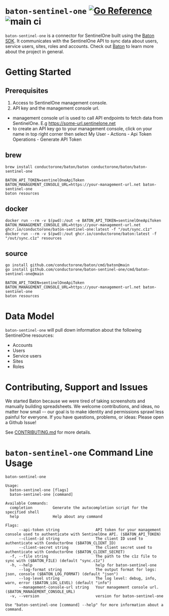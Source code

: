 # `baton-sentinel-one` [![Go Reference](https://pkg.go.dev/badge/github.com/conductorone/baton-sentinel-one.svg)](https://pkg.go.dev/github.com/conductorone/baton-sentinel-one) ![main ci](https://github.com/conductorone/baton-sentinel-one/actions/workflows/main.yaml/badge.svg)

`baton-sentinel-one` is a connector for SentinelOne built using the [Baton SDK](https://github.com/conductorone/baton-sdk). It communicates with the SentinelOne API to sync data about users, service users, sites, roles and accounts.
Check out [Baton](https://github.com/conductorone/baton) to learn more about the project in general.

# Getting Started

## Prerequisites

1. Access to SentinelOne management console.
2. API key and the management console url.

- management console url is used to call API endpoints to fetch data from SentinelOne. E.g https://some-url.sentinelone.net
- to create an API key go to your management console, click on your name in top right corner then select My User - Actions - Api Token Operations - Generate API Token

## brew

```
brew install conductorone/baton/baton conductorone/baton/baton-sentinel-one

BATON_API_TOKEN=sentinelOneApiToken BATON_MANAGEMENT_CONSOLE_URL=https://your-management-url.net baton-sentinel-one
baton resources
```

## docker

```
docker run --rm -v $(pwd):/out -e BATON_API_TOKEN=sentinelOneApiToken BATON_MANAGEMENT_CONSOLE_URL=https://your-management-url.net ghcr.io/conductorone/baton-sentinel-one:latest -f "/out/sync.c1z"
docker run --rm -v $(pwd):/out ghcr.io/conductorone/baton:latest -f "/out/sync.c1z" resources
```

## source

```
go install github.com/conductorone/baton/cmd/baton@main
go install github.com/conductorone/baton-sentinel-one/cmd/baton-sentinel-one@main

BATON_API_TOKEN=sentinelOneApiToken BATON_MANAGEMENT_CONSOLE_URL=https://your-management-url.net baton-sentinel-one
baton resources
```

# Data Model

`baton-sentinel-one` will pull down information about the following SentinelOne resources:

- Accounts
- Users
- Service users
- Sites
- Roles

# Contributing, Support and Issues

We started Baton because we were tired of taking screenshots and manually building spreadsheets. We welcome contributions, and ideas, no matter how small -- our goal is to make identity and permissions sprawl less painful for everyone. If you have questions, problems, or ideas: Please open a Github Issue!

See [CONTRIBUTING.md](https://github.com/ConductorOne/baton/blob/main/CONTRIBUTING.md) for more details.

# `baton-sentinel-one` Command Line Usage

```
baton-sentinel-one

Usage:
  baton-sentinel-one [flags]
  baton-sentinel-one [command]

Available Commands:
  completion         Generate the autocompletion script for the specified shell
  help               Help about any command

Flags:
      --api-token string                API token for your management console used to authenticate with SentinelOne API. ($BATON_API_TOKEN)
      --client-id string                The client ID used to authenticate with ConductorOne ($BATON_CLIENT_ID)
      --client-secret string            The client secret used to authenticate with ConductorOne ($BATON_CLIENT_SECRET)
  -f, --file string                     The path to the c1z file to sync with ($BATON_FILE) (default "sync.c1z")
  -h, --help                            help for baton-sentinel-one
      --log-format string               The output format for logs: json, console ($BATON_LOG_FORMAT) (default "json")
      --log-level string                The log level: debug, info, warn, error ($BATON_LOG_LEVEL) (default "info")
      --management-console-url string   Your management console url. ($BATON_MANAGEMENT_CONSOLE_URL)
  -v, --version                         version for baton-sentinel-one

Use "baton-sentinel-one [command] --help" for more information about a command.
```
